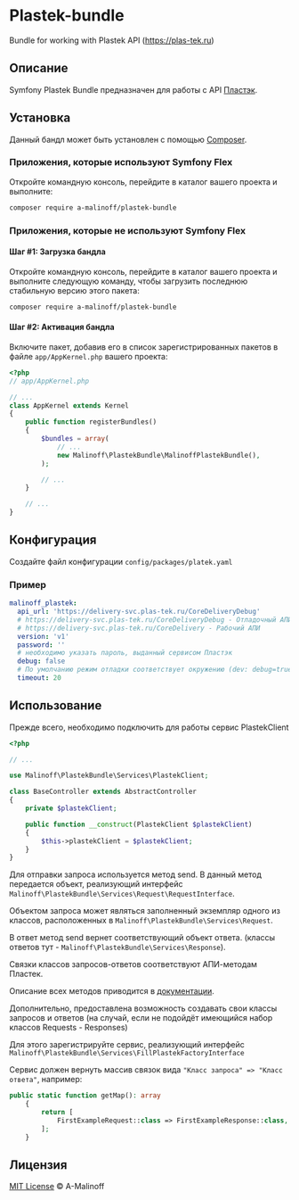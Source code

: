 # Plastek-bundle
Bundle for working with Plastek API (https://plas-tek.ru)

## Описание

Symfony Plastek Bundle предназначен для работы с API [Пластэк](https://plas-tek.ru).

## Установка

Данный бандл может быть установлен с помощью [Composer](https://getcomposer.org).

### Приложения, которые используют Symfony Flex

Откройте командную консоль, перейдите в каталог вашего проекта и выполните:

```bash
composer require a-malinoff/plastek-bundle
```

### Приложения, которые не используют Symfony Flex

#### Шаг #1: Загрузка бандла

Откройте командную консоль, перейдите в каталог вашего проекта и выполните следующую команду, чтобы загрузить последнюю
стабильную версию этого пакета:

```bash
composer require a-malinoff/plastek-bundle
```

#### Шаг #2: Активация бандла

Включите пакет, добавив его в список зарегистрированных пакетов в файле `app/AppKernel.php` вашего проекта:

```php
<?php
// app/AppKernel.php

// ...
class AppKernel extends Kernel
{
    public function registerBundles()
    {
        $bundles = array(
            // ...
            new Malinoff\PlastekBundle\MalinoffPlastekBundle(),
        );

        // ...
    }

    // ...
}
```

## Конфигурация

Создайте файл конфигурации `config/packages/platek.yaml`

### Пример

```yaml
malinoff_plastek:
  api_url: 'https://delivery-svc.plas-tek.ru/CoreDeliveryDebug'
  # https://delivery-svc.plas-tek.ru/CoreDeliveryDebug - Отладочный АПИ
  # https://delivery-svc.plas-tek.ru/CoreDelivery - Рабочий АПИ
  version: 'v1'
  password: ''
  # необходимо указать пароль, выданный сервисом Пластэк
  debug: false
  # По умолчанию режим отладки соответствует окружению (dev: debug=true, prod: debug=false)
  timeout: 20
```

## Использование

Прежде всего, необходимо подключить для работы сервис PlastekClient

```php
<?php

// ...

use Malinoff\PlastekBundle\Services\PlastekClient;

class BaseController extends AbstractController
{
    private $plastekClient;

    public function __construct(PlastekClient $plastekClient)
    {
        $this->plastekClient = $plastekClient;
    }
}
```

Для отправки запроса используется метод send. В данный метод передается объект, реализующий интерфейс ``Malinoff\PlastekBundle\Services\Request\RequestInterface``.

Объектом запроса может являться заполненный экземпляр одного из классов, расположенных в ``Malinoff\PlastekBundle\Services\Request``.

В ответ метод send вернет соответствующий объект ответа. (классы ответов тут - ``Malinoff\PlastekBundle\Services\Response``).

Связки классов запросов-ответов соответствуют АПИ-методам Пластек. 

Описание всех методов приводится в [документации](https://delivery-svc.plas-tek.ru/CoreDelivery/api-docs/index.html).

Дополнительно, предоставлена возможность создавать свои классы запросов и ответов (на случай, если не подойдёт имеющийся набор классов Requests - Responses)

Для этого зарегистрируйте сервис, реализующий интерфейс ``Malinoff\PlastekBundle\Services\FillPlastekFactoryInterface``

Сервис должен вернуть массив связок вида ```"Класс запроса" => "Класс ответа"```, например:

```php
public static function getMap(): array
    {
        return [
            FirstExampleRequest::class => FirstExampleResponse::class,
        ];
    }
```

## Лицензия

[MIT License](https://opensource.org/licenses/mit-license) © A-Malinoff